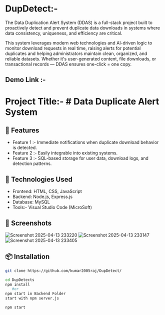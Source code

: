 # DupDetect:- 
The Data Duplication Alert System (DDAS) is a full-stack project built to proactively detect and prevent duplicate data downloads in systems where data consistency, uniqueness, and efficiency are critical.

This system leverages modern web technologies and AI-driven logic to monitor download requests in real time, raising alerts for potential duplicates and helping administrators maintain clean, organized, and reliable datasets. Whether it's user-generated content, file downloads, or transactional records — DDAS ensures one-click = one copy.

## Demo Link :- 

# Project Title:- # Data Duplicate Alert System

## 🚀 Features
- Feature 1 :- Immediate notifications when duplicate download behavior is detected.
- Feature 2 :- Easily integrable into existing systems.
- Feature 3 :- SQL-based storage for user data, download logs, and detection patterns.

## 🧠 Technologies Used
- Frontend: HTML, CSS, JavaScript
- Backend: Node.js, Express.js 
- Database: MySQL
- Tools:- Visual Studio Code (MicroSoft)

## 📸 Screenshots
![Screenshot 2025-04-13 233220](https://github.com/user-attachments/assets/03c27345-b9f5-485b-bd2e-4c593fcdab4c)
![Screenshot 2025-04-13 233147](https://github.com/user-attachments/assets/0aa710f9-06ac-45eb-a5d5-89e0f61aad98)
![Screenshot 2025-04-13 233405](https://github.com/user-attachments/assets/a3a5cc7f-0cf4-47f6-90eb-4dd60cff511b)






## 📦 Installation

```bash
git clone https://github.com/kumar2005raj/DupDetect/

cd DupDetects
npm install
   #or
npm start in Backend Folder
start with npm server.js

npm start
